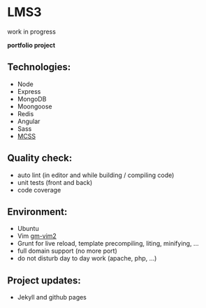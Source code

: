 # LMS3
work in progress

**portfolio project**

## Technologies:
* Node
* Express
* MongoDB
* Moongoose
* Redis
* Angular
* Sass
* [MCSS](http://operatino.github.io/MCSS/en/)

## Quality check:
* auto lint (in editor and while building / compiling code)
* unit tests (front and back)
* code coverage

## Environment:
* Ubuntu
* Vim [gm-vim2](https://github.com/gmoulin/gm-vim2)
* Grunt for live reload, template precompiling, liting, minifying, ...
* full domain support (no more port)
* do not disturb day to day work (apache, php, ...)

## Project updates:
* Jekyll and github pages
